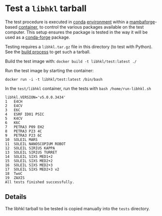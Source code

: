 # Test a `libhkl` tarball

The test procedure is executed in [conda](https://docs.conda.io/)
[environment](https://docs.conda.io/projects/conda/en/latest/user-guide/tasks/manage-environments.html)
within a [mambaforge](https://hub.docker.com/r/condaforge/mambaforge)-based
[container](https://www.docker.com/), to control the various packages available
on the test computer.  This setup ensures the package is tested in the way it
will be used as a [conda-forge](https://conda-forge.org/) package.

Testing requires a `libhkl.tar.gz` file in this directory (to test with Python).
See the [build process](../builder/README.md) to get such a tarball.

Build the test image with: `docker build -t libhkl/test:latest ./`

Run the test image by starting the container:

    docker run -i -t libhkl/test:latest /bin/bash

In the `test/libhkl` container, run the tests with `bash /home/run-libhkl.sh`

```
libhkl.VERSION='v5.0.0.3434'
1	E4CH
2	E4CV
3	E6C
4	ESRF ID01 PSIC
5	K4CV
6	K6C
7	PETRA3 P09 EH2
8	PETRA3 P23 4C
9	PETRA3 P23 6C
10	SOLEIL MARS
11	SOLEIL NANOSCOPIUM ROBOT
12	SOLEIL SIRIUS KAPPA
13	SOLEIL SIRIUS TURRET
14	SOLEIL SIXS MED1+2
15	SOLEIL SIXS MED2+2
16	SOLEIL SIXS MED2+3
17	SOLEIL SIXS MED2+3 v2
18	TwoC
19	ZAXIS
All tests finished successfully.
```

## Details

The libhkl tarball to be tested is copied manually into the `tests` directory.
